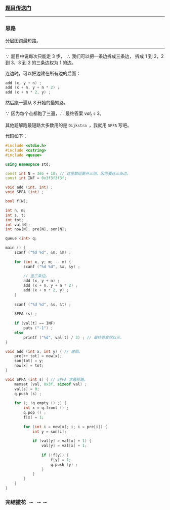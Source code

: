 ### [题目传送门](https://www.luogu.com.cn/problem/AT4733)
___
### 思路

分层图跑最短路。

___

$∵$ 题目中说每次只能走 $3$ 步， $∴$ 我们可以把一条边拆成三条边，
拆成 $1$ 到 $2$，$2$ 到 $3$，$3$ 到 $2$ 的三条边权为 $1$ 的边。

连边时，可以把边建在所有边的后面：

```cpp
add (x, y + n) ;
add (x + n, y + n * 2) ;
add (x + n * 2, y) ;
```

然后跑一遍从 $S$ 开始的最短路。

$∵$ 因为每个点都跑了三遍，$∴$ 最终答案 $val_t \div 3$。
 
其他题解跑最短路大多数用的是 `Dijkstra `，我就用 `SPFA` 写吧。

代码如下：

```cpp
#include <stdio.h>
#include <cstring>
#include <queue>

using namespace std;

const int N = 3e5 + 10; // 这里数组要开三倍，因为要连三条边。
const int INF = 0x3f3f3f3f;

void add (int, int) ;
void SPFA (int) ;

bool f[N];

int n, m;
int s, t;
int tot;
int val[N];
int now[N], pre[N], son[N];

queue <int> q;

main () {
    scanf ("%d %d", &n, &m) ;
    
    for (int x, y; m; -- m) {
        scanf ("%d %d", &x, &y) ;
        
        // 连三条边。
        add (x, y + n) ;
        add (x + n, y + n * 2) ;
        add (x + n * 2, y) ;
    }
        
    scanf ("%d %d", &s, &t) ;
    
    SPFA (s) ;
    
    if (val[t] == INF)
        puts ("-1") ;
    else
        printf ("%d", val[t] / 3) ; // 最终答案除以三。
}

void add (int x, int y) { // 建图。
    pre[++ tot] = now[x];
    son[tot] = y;
    now[x] = tot;
}

void SPFA (int s) { // SPFA 求最短路。
    memset (val, 0x3f, sizeof val) ;
    val[s] = 0;
    q.push (s) ;
    
    for (; !q.empty () ;) {
        int x = q.front () ;
        q.pop () ;
        f[x] = 1;
        
        for (int i = now[x]; i; i = pre[i]) {
            int y = son[i];
            
            if (val[y] > val[x] + 1) {
                val[y] = val[x] + 1;
                   
                if (!f[y]) {
                    f[y] = 1;
                    q.push (y) ;
                }
            }
        }
    }
}
```

### 完结撒花 $\sim\sim\sim$
